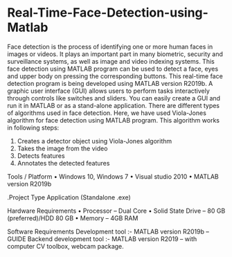 # Real-Time-Face-Detection-using-Matlab

Face detection is the process of identifying one or more human faces in images or
videos. It plays an important part in many biometric, security and surveillance
systems, as well as image and video indexing systems. This face detection using
MATLAB program can be used to detect a face, eyes and upper body on pressing
the corresponding buttons. This real-time face detection program is being
developed using MATLAB version R2019b. A graphic user interface (GUI)
allows users to perform tasks interactively through controls like switches and
sliders. You can easily create a GUI and run it in MATLAB or as a stand-alone
application. There are different types of algorithms used in face detection. Here,
we have used Viola-Jones algorithm for face detection using MATLAB program.
This algorithm works in following steps:
1. Creates a detector object using Viola-Jones algorithm
2. Takes the image from the video 
3. Detects features
4. Annotates the detected features

Tools / Platform
• Windows 10, Windows 7
• Visual studio 2010
• MATLAB version R2019b

.Project Type
Application (Standalone .exe)

Hardware Requirements
• Processor – Dual Core
• Solid State Drive – 80 GB (preferred)/HDD 80 GB
• Memory – 4GB RAM

Software Requirements
Development tool :-
MATLAB version R2019b – GUIDE
Backend development tool :-
MATLAB version R2019 – with computer CV toolbox, webcam
package.
